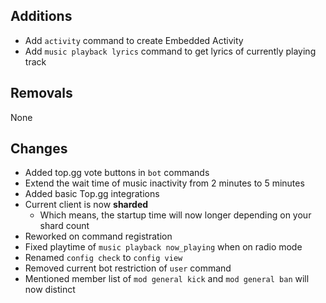 ## Additions

- Add `activity` command to create Embedded Activity
- Add `music playback lyrics` command to get lyrics of currently playing track

## Removals

None

## Changes

- Added top.gg vote buttons in `bot` commands
- Extend the wait time of music inactivity from 2 minutes to 5 minutes
- Added basic Top.gg integrations
- Current client is now **sharded**
  - Which means, the startup time will now longer depending on your shard count
- Reworked on command registration
- Fixed playtime of `music playback now_playing` when on radio mode
- Renamed `config check` to `config view`
- Removed current bot restriction of `user` command
- Mentioned member list of `mod general kick` and `mod general ban` will now distinct
